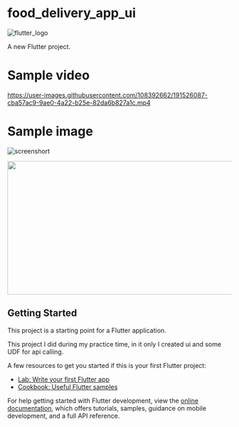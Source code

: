 # food_delivery_app_ui

![flutter_logo](https://user-images.githubusercontent.com/108392662/191526508-39a3a0f1-41b4-46b1-82a2-0754eac264c5.png)

A new Flutter project.

# Sample video
https://user-images.githubusercontent.com/108392662/191526087-cba57ac9-9ae0-4a22-b25e-82da6b827a1c.mp4

# Sample image

![screenshort](https://user-images.githubusercontent.com/108392662/191540826-ba46bc05-aada-4074-a05b-315e82c44163.jpg)

<img src="[screenshort](https://user-images.githubusercontent.com/108392662/191540826-ba46bc05-aada-4074-a05b-315e82c44163.jpg)"  width="600" height="300">



## Getting Started

This project is a starting point for a Flutter application.

This project I did during my practice time, in it only I created ui and some UDF for api calling.

A few resources to get you started if this is your first Flutter project:

- [Lab: Write your first Flutter app](https://docs.flutter.dev/get-started/codelab)
- [Cookbook: Useful Flutter samples](https://docs.flutter.dev/cookbook)

For help getting started with Flutter development, view the
[online documentation](https://docs.flutter.dev/), which offers tutorials,
samples, guidance on mobile development, and a full API reference.
